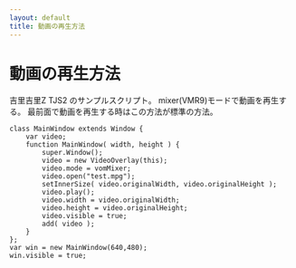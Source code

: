 ```yaml
---
layout: default
title: 動画の再生方法
---
```


# 動画の再生方法

吉里吉里Z TJS2 のサンプルスクリプト。
mixer(VMR9)モードで動画を再生する。
最前面で動画を再生する時はこの方法が標準の方法。


```
class MainWindow extends Window {
	var video;
	function MainWindow( width, height ) {
		super.Window();
		video = new VideoOverlay(this);
		video.mode = vomMixer;
		video.open("test.mpg");
		setInnerSize( video.originalWidth, video.originalHeight );
		video.play();
		video.width = video.originalWidth;
		video.height = video.originalHeight;
		video.visible = true;
		add( video );
	}
};
var win = new MainWindow(640,480);
win.visible = true;

```


